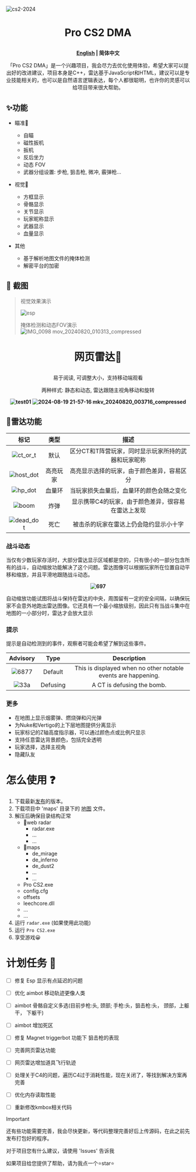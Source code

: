 ![cs2-2024](https://github.com/user-attachments/assets/afbeb13e-1f2f-4a98-a77a-fb0f42a3ecf7)
# <p align="center">Pro CS2 DMA</p>

**<p align="center">[English](https://github.com/Enoouo/Pro-CS2_DMA/blob/main/README.md) | 简体中文</p>**


<p align="center">「Pro CS2 DMA」是一个兴趣项目，我会尽力去优化使用体验，希望大家可以提出好的改进建议，项目本身是C++，雷达基于JavaScript和HTML，建议可以是专业技能相关的，也可以是自然语言逻辑表达，每个人都很聪明，也许你的灵感可以给项目带来很大帮助。</p>

## ✨功能 
+ 瞄准🔫
  - 自瞄
  - 磁性扳机
  - 扳机
  - 反后坐力
  - 动态 FOV
  - 武器分组设置: 步枪, 狙击枪, 微冲, 霰弹枪...

+ 视觉👀
  - 方框显示
  - 骨骼显示
  - 关节显示
  - 玩家昵称显示                          
  - 武器显示
  - 血量显示
 
+ 其他
  - 基于解析地图文件的掩体检测
  - 解密平台的加密
 
## 🧩 截图
> 视觉效果演示
> 
> ![esp](https://github.com/user-attachments/assets/e6df2d18-6c16-411c-8d72-a9578cb7be73)
> 
> 掩体检测和动态FOV演示  
> ![IMG_0098 mov_20240820_010313_compressed](https://github.com/user-attachments/assets/54c6202b-45c7-40da-a8a5-36d68993c030)



                              

 

# <p align="center">网页雷达🧭</p>
<p align="center">易于阅读, 可调整大小，支持移动端观看</p>
<p align="center">两种样式: 静态和动态, 雷达跟随主视角移动和旋转</p>

**<p align="center">![test01](https://github.com/user-attachments/assets/3fddaf8a-29c0-4bdb-abe3-07eef1d42a88)      ![2024-08-19 21-57-16 mkv_20240820_003716_compressed](https://github.com/user-attachments/assets/16092ecd-3e24-45c0-9f0b-13dccefbc817)</p>**

## 🎉雷达功能
|     标记    |   类型   |     描述     |
|  :---:       |   :---:  |         :---:       |
|  ![ct_or_t](https://github.com/user-attachments/assets/173d2ba2-eae1-4ba7-8e80-11e5d85e137b)| 默认     | 区分CT和T阵营玩家，同时显示玩家所持的武器和玩家昵称    |
|  ![host_dot](https://github.com/user-attachments/assets/98a2df8b-3722-49b0-b36d-c5a38267a245)| 高亮玩家    | 高亮显示选择的玩家，由于颜色差异，容易区分      |
|  ![hp_dot](https://github.com/user-attachments/assets/95df1103-a9cb-48ae-8eeb-f1e8cdea3132)| 血量环  | 当玩家损失血量后，血量环的颜色会随之变化      |
|  ![boom](https://github.com/user-attachments/assets/718e966d-aaee-443e-bc70-05e1a18f0689)| 炸弹  | 显示携带C4的玩家，由于颜色差异，很容易在雷达上发现      |
|  ![dead_dot](https://github.com/user-attachments/assets/fcaa4f10-0b0c-41db-bedb-9d9b2aca9869)| 死亡  | 被击杀的玩家在雷达上仍会隐约显示小十字      |

### 战斗动态

当仅有少数玩家存活时，大部分雷达显示区域都是空的，只有很小的一部分包含所有的战斗，自动缩放功能解决了这个问题。雷达图像可以根据玩家所在位置自动平移和缩放，并且平滑地跟随战斗动态。
  **<p align="center">![697](https://github.com/user-attachments/assets/28a271a4-d1ce-4516-ac13-740db8efcab0)</p>** 
自动缩放功能试图将战斗保持在雷达的中央，周围留有一定的安全间隔，以确保玩家不会意外地跑出雷达图像。它还具有一个最小缩放级别，因此只有当战斗集中在地图的一小部分时，雷达才会放大显示 

  


### 提示

  提示是自动检测到的事件，观察者可能会希望了解到这些事件。 

|     Advisory    |   Type   |     Description     |
|  :---:       |   :---:  |         :---:       |
|  ![6877](https://github.com/user-attachments/assets/0ea14f54-aa51-40f4-8137-e03e4e9f22ce)| Default     | This is displayed when no other notable events are happening.    |
|  ![33a](https://github.com/user-attachments/assets/b733d1ea-91d3-46a4-acf3-715ed114b164)| Defusing      | A CT is defusing the bomb.      |  



### 更多
  + 在地图上显示烟雾弹、燃烧弹和闪光弹
  + 为Nuke和Vertigo的上下层地图提供分离显示
  + 玩家标记的Z轴高度指示器，可以通过颜色点或比例尺显示
  + 支持任意雷达背景颜色，包括完全透明
  + 玩家选择，选择主视角
  + 隐藏队友



# 怎么使用 ❓

  1. 下载最新[发布](https://github.com/Enoouo/Pro-CS2_DMA/releases)的版本。
  2. 下载项目中 'maps' 目录下的 [地图](https://github.com/Enoouo/Pro-CS2_DMA/tree/main/maps) 文件。
  3. 解压后确保目录结构正常
     - 📁web radar
       - radar.exe
       - ...
       - ...
     - 📁maps
        - de_mirage
        - de_inferno
        - de_dust2
        - ...
        - ...
     - Pro CS2.exe
     - config.cfg
     - offsets
     - leechcore.dll
     - ...
     - ...
  4. 运行 `radar.exe` (如果使用此功能)
  5. 运行 `Pro CS2.exe`
  6. 享受游戏😀


# 计划任务 📑  

  - [ ] 修复 Esp 显示有点延迟的问题
  - [ ] 优化 aimbot 移动轨迹更像人类
  - [ ] aimbot 骨骼自定义多选(目前步枪:头, 颈部; 手枪:头，狙击枪:头， 颈部，上躯干， 下躯干)
  - [ ] aimbot 增加死区
  - [ ] 修复 Magnet triggerbot 功能下 狙击枪的表现
  - [ ] 完善网页雷达功能
  - [ ] 网页雷达增加道具飞行轨迹
  - [ ] 处理关于C4的问题，遍历C4过于消耗性能，现在关闭了，等找到解决方案再完善
  - [ ] 优化内存读取性能
  - [ ] 重新修改kmbox相关代码

    

    

> [!IMPORTANT]
> 还有些功能需要完善，我会尽快更新，等代码整理完善好后上传源码，在此之前先发布打包好的程序。 

对于项目您有什么建议，请使用 'Issues' 告诉我 

如果项目给您提供了帮助，请为我点一个⭐star⭐




